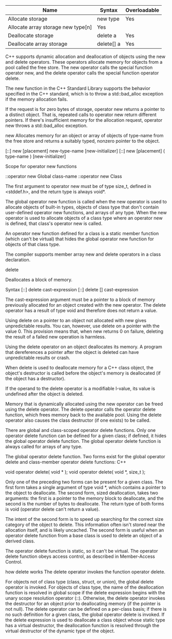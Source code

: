 | Name | Syntax | Overloadable |
|------|--------|--------------|
| Allocate storage | new type | Yes |
| Allocate array storage new type[n] | Yes |
| Deallocate storage | delete a | Yes |
| Deallocate array storage | delete[] a | Yes |

C++ supports dynamic allocation and deallocation of objects using the new and delete operators. These operators allocate memory for objects from a pool called the free store. The new operator calls the special function operator new, and the delete operator calls the special function operator delete.

The new function in the C++ Standard Library supports the behavior specified in the C++ standard, which is to throw a std::bad_alloc exception if the memory allocation fails.


If the request is for zero bytes of storage, operator new returns a pointer to a distinct object. That is, repeated calls to operator new return different pointers. If there's insufficient memory for the allocation request, operator new throws a std::bad_alloc exception.




new
Allocates memory for an object or array of objects of type-name from the free store and returns a suitably typed, nonzero pointer to the object.

[::] new [placement] new-type-name [new-initializer]
[::] new [placement] ( type-name ) [new-initializer]




Scope for operator new functions

::operator new 	              Global
class-name ::operator new     Class

The first argument to operator new must be of type size_t, defined in <stddef.h>, and the return type is always void*.

The global operator new function is called when the new operator is used to allocate objects of built-in types, objects of class type that don't contain user-defined operator new functions, and arrays of any type. When the new operator is used to allocate objects of a class type where an operator new is defined, that class's operator new is called.

An operator new function defined for a class is a static member function (which can't be virtual) that hides the global operator new function for objects of that class type.

The compiler supports member array new and delete operators in a class declaration.


delete

Deallocates a block of memory.

Syntax
[::] delete cast-expression
[::] delete [] cast-expression

The cast-expression argument must be a pointer to a block of memory previously allocated for an object created with the new operator. The delete operator has a result of type void and therefore does not return a value.

Using delete on a pointer to an object not allocated with new gives unpredictable results. You can, however, use delete on a pointer with the value 0. This provision means that, when new returns 0 on failure, deleting the result of a failed new operation is harmless.

Using the delete operator on an object deallocates its memory. A program that dereferences a pointer after the object is deleted can have unpredictable results or crash.

When delete is used to deallocate memory for a C++ class object, the object's destructor is called before the object's memory is deallocated (if the object has a destructor).

If the operand to the delete operator is a modifiable l-value, its value is undefined after the object is deleted.


Memory that is dynamically allocated using the new operator can be freed using the delete operator. The delete operator calls the operator delete function, which frees memory back to the available pool. Using the delete operator also causes the class destructor (if one exists) to be called.

There are global and class-scoped operator delete functions. Only one operator delete function can be defined for a given class; if defined, it hides the global operator delete function. The global operator delete function is always called for arrays of any type.

The global operator delete function. Two forms exist for the global operator delete and class-member operator delete functions:
C++

void operator delete( void * );
void operator delete( void *, size_t );

Only one of the preceding two forms can be present for a given class. The first form takes a single argument of type void *, which contains a pointer to the object to deallocate. The second form, sized deallocation, takes two arguments: the first is a pointer to the memory block to deallocate, and the second is the number of bytes to deallocate. The return type of both forms is void (operator delete can't return a value).

The intent of the second form is to speed up searching for the correct size category of the object to delete. This information often isn't stored near the allocation itself, and is likely uncached. The second form is useful when an operator delete function from a base class is used to delete an object of a derived class.

The operator delete function is static, so it can't be virtual. The operator delete function obeys access control, as described in Member-Access Control.




how delete works
The delete operator invokes the function operator delete.

For objects not of class type (class, struct, or union), the global delete operator is invoked. For objects of class type, the name of the deallocation function is resolved in global scope if the delete expression begins with the unary scope resolution operator (::). Otherwise, the delete operator invokes the destructor for an object prior to deallocating memory (if the pointer is not null). The delete operator can be defined on a per-class basis; if there is no such definition for a given class, the global operator delete is invoked. If the delete expression is used to deallocate a class object whose static type has a virtual destructor, the deallocation function is resolved through the virtual destructor of the dynamic type of the object.
